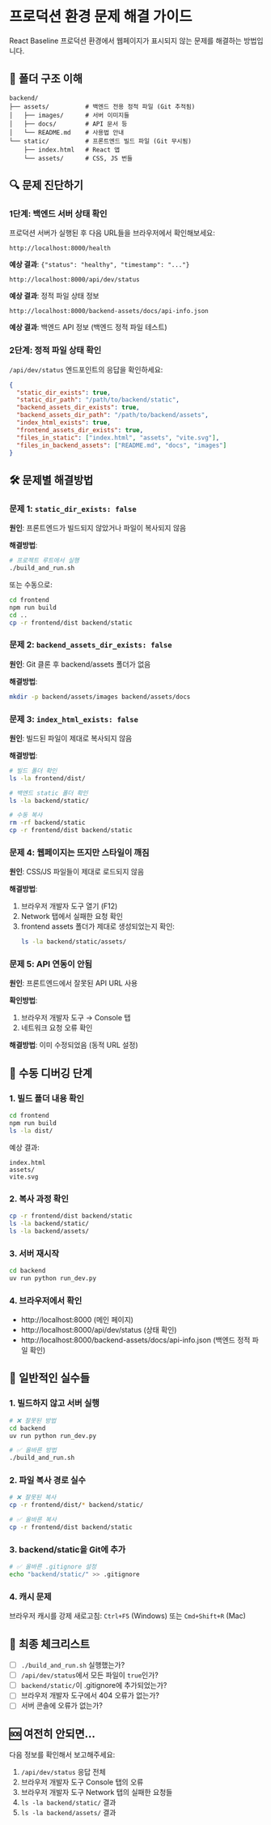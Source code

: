 # 프로덕션 환경 문제 해결 가이드

React Baseline 프로덕션 환경에서 웹페이지가 표시되지 않는 문제를 해결하는 방법입니다.

## 📁 폴더 구조 이해

```
backend/
├── assets/          # 백엔드 전용 정적 파일 (Git 추적됨)
│   ├── images/      # 서버 이미지들
│   ├── docs/        # API 문서 등
│   └── README.md    # 사용법 안내
└── static/          # 프론트엔드 빌드 파일 (Git 무시됨)
    ├── index.html   # React 앱
    └── assets/      # CSS, JS 번들
```

## 🔍 문제 진단하기

### 1단계: 백엔드 서버 상태 확인

프로덕션 서버가 실행된 후 다음 URL들을 브라우저에서 확인해보세요:

```
http://localhost:8000/health
```
**예상 결과**: `{"status": "healthy", "timestamp": "..."}`

```
http://localhost:8000/api/dev/status
```
**예상 결과**: 정적 파일 상태 정보

```
http://localhost:8000/backend-assets/docs/api-info.json
```
**예상 결과**: 백엔드 API 정보 (백엔드 정적 파일 테스트)

### 2단계: 정적 파일 상태 확인

`/api/dev/status` 엔드포인트의 응답을 확인하세요:

```json
{
  "static_dir_exists": true,
  "static_dir_path": "/path/to/backend/static",
  "backend_assets_dir_exists": true,
  "backend_assets_dir_path": "/path/to/backend/assets",
  "index_html_exists": true,
  "frontend_assets_dir_exists": true,
  "files_in_static": ["index.html", "assets", "vite.svg"],
  "files_in_backend_assets": ["README.md", "docs", "images"]
}
```

## 🛠️ 문제별 해결방법

### 문제 1: `static_dir_exists: false`

**원인**: 프론트엔드가 빌드되지 않았거나 파일이 복사되지 않음

**해결방법**:
```bash
# 프로젝트 루트에서 실행
./build_and_run.sh
```

또는 수동으로:
```bash
cd frontend
npm run build
cd ..
cp -r frontend/dist backend/static
```

### 문제 2: `backend_assets_dir_exists: false`

**원인**: Git 클론 후 backend/assets 폴더가 없음

**해결방법**:
```bash
mkdir -p backend/assets/images backend/assets/docs
```

### 문제 3: `index_html_exists: false`

**원인**: 빌드된 파일이 제대로 복사되지 않음

**해결방법**:
```bash
# 빌드 폴더 확인
ls -la frontend/dist/

# 백엔드 static 폴더 확인
ls -la backend/static/

# 수동 복사
rm -rf backend/static
cp -r frontend/dist backend/static
```

### 문제 4: 웹페이지는 뜨지만 스타일이 깨짐

**원인**: CSS/JS 파일들이 제대로 로드되지 않음

**해결방법**:
1. 브라우저 개발자 도구 열기 (F12)
2. Network 탭에서 실패한 요청 확인
3. frontend assets 폴더가 제대로 생성되었는지 확인:
   ```bash
   ls -la backend/static/assets/
   ```

### 문제 5: API 연동이 안됨

**원인**: 프론트엔드에서 잘못된 API URL 사용

**확인방법**:
1. 브라우저 개발자 도구 → Console 탭
2. 네트워크 요청 오류 확인

**해결방법**: 이미 수정되었음 (동적 URL 설정)

## 🔧 수동 디버깅 단계

### 1. 빌드 폴더 내용 확인
```bash
cd frontend
npm run build
ls -la dist/
```

예상 결과:
```
index.html
assets/
vite.svg
```

### 2. 복사 과정 확인
```bash
cp -r frontend/dist backend/static
ls -la backend/static/
ls -la backend/assets/
```

### 3. 서버 재시작
```bash
cd backend
uv run python run_dev.py
```

### 4. 브라우저에서 확인
- http://localhost:8000 (메인 페이지)
- http://localhost:8000/api/dev/status (상태 확인)
- http://localhost:8000/backend-assets/docs/api-info.json (백엔드 정적 파일 확인)

## 🚨 일반적인 실수들

### 1. 빌드하지 않고 서버 실행
```bash
# ❌ 잘못된 방법
cd backend
uv run python run_dev.py

# ✅ 올바른 방법
./build_and_run.sh
```

### 2. 파일 복사 경로 실수
```bash
# ❌ 잘못된 복사
cp -r frontend/dist/* backend/static/

# ✅ 올바른 복사
cp -r frontend/dist backend/static
```

### 3. backend/static을 Git에 추가
```bash
# ✅ 올바른 .gitignore 설정
echo "backend/static/" >> .gitignore
```

### 4. 캐시 문제
브라우저 캐시를 강제 새로고침: `Ctrl+F5` (Windows) 또는 `Cmd+Shift+R` (Mac)

## 📝 최종 체크리스트

- [ ] `./build_and_run.sh` 실행했는가?
- [ ] `/api/dev/status`에서 모든 파일이 `true`인가?
- [ ] `backend/static/`이 .gitignore에 추가되었는가?
- [ ] 브라우저 개발자 도구에서 404 오류가 없는가?
- [ ] 서버 콘솔에 오류가 없는가?

## 🆘 여전히 안되면...

다음 정보를 확인해서 보고해주세요:

1. `/api/dev/status` 응답 전체
2. 브라우저 개발자 도구 Console 탭의 오류
3. 브라우저 개발자 도구 Network 탭의 실패한 요청들
4. `ls -la backend/static/` 결과
5. `ls -la backend/assets/` 결과 